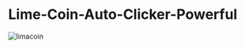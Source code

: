 # Lime-Coin-Auto-Clicker-Powerful
![limacoin](https://github.com/user-attachments/assets/81ebeb24-139e-48ec-b53f-599776204117)
